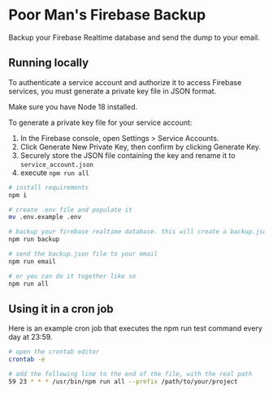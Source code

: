# Poor Man's Firebase Backup

Backup your Firebase Realtime database and send the dump to your email.

## Running locally 

To authenticate a service account and authorize it to access Firebase services, you must generate a private key file in JSON format.

Make sure you have Node 18 installed.

To generate a private key file for your service account:
1. In the Firebase console, open Settings > Service Accounts.
2. Click Generate New Private Key, then confirm by clicking Generate Key.
3. Securely store the JSON file containing the key and rename it to `service_account.json`
4. execute `npm run all`


```bash
# install requirements
npm i

# create .env file and populate it
mv .env.example .env

# backup your firebase realtime database. this will create a backup.json file
npm run backup

# send the backup.json file to your email
npm run email

# or you can do it together like so
npm run all
```

## Using it in a cron job

Here is an example cron job that executes the npm run test command every day at 23:59.

```bash
# open the crontab editor
crontab -e

# add the following line to the end of the file, with the real path
59 23 * * * /usr/bin/npm run all --prefix /path/to/your/project
```
